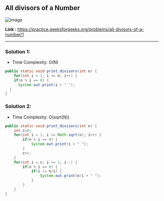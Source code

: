 ## All divisors of a Number 

![image](https://user-images.githubusercontent.com/23376002/224522035-f24d35f3-04e9-42ec-a5b1-eb9244acf520.png)

**Link :** https://practice.geeksforgeeks.org/problems/all-divisors-of-a-number/1

--------------------------------------------------------------------------------------------------------------------------------------------------------


### Solution 1: 

- Time Complexity: O(N)


```java
public static void print_divisors(int n) {
    for(int i = 1; i <= n; i++) {
    if(n % i == 0) {
      System.out.print(i + " ");
  }
}

```


### Solution 2: 

- Time Complexity: O(sqrt(N))


```java
public static void print_divisors(int n) {
    int c=0;
    for(int i = 1; i <= Math.sqrt(n); i++) {
        if(n % i == 0) {
            System.out.print(i + " ");
        }
        c++;
    }
    for(int i = c; i >= 1; i--) {
        if(n % i == 0) {
            if(i != n/i) {
                System.out.print(n/i + " ");
            }
        }
    }
}

```

